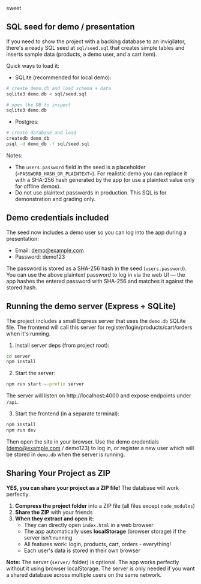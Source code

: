 sweet

## SQL seed for demo / presentation

If you need to show the project with a backing database to an invigilator, there's a ready SQL seed at `sql/seed.sql` that creates simple tables and inserts sample data (products, a demo user, and a cart item).

Quick ways to load it:

- SQLite (recommended for local demo):

```bash
# create demo.db and load schema + data
sqlite3 demo.db < sql/seed.sql

# open the DB to inspect
sqlite3 demo.db
```

- Postgres:

```bash
# create database and load
createdb demo_db
psql -d demo_db -f sql/seed.sql
```

Notes:
- The `users.password` field in the seed is a placeholder (`<PASSWORD_HASH_OR_PLAINTEXT>`). For realistic demo you can replace it with a SHA-256 hash generated by the app (or use a plaintext value only for offline demos).
- Do not use plaintext passwords in production. This SQL is for demonstration and grading only.

Demo credentials included
------------------------

The seed now includes a demo user so you can log into the app during a presentation:

- Email: demo@example.com
- Password: demo123

The password is stored as a SHA-256 hash in the seed (`users.password`). You can use the above plaintext password to log in via the web UI — the app hashes the entered password with SHA-256 and matches it against the stored hash.

Running the demo server (Express + SQLite)
----------------------------------------

The project includes a small Express server that uses the `demo.db` SQLite file. The frontend will call this server for register/login/products/cart/orders when it's running.

1. Install server deps (from project root):

```cmd
cd server
npm install
```

2. Start the server:

```cmd
npm run start --prefix server
```

The server will listen on http://localhost:4000 and expose endpoints under `/api`.

3. Start the frontend (in a separate terminal):

```cmd
npm install
npm run dev
```

Then open the site in your browser. Use the demo credentials (demo@example.com / demo123) to log in, or register a new user which will be stored in `demo.db` when the server is running.

Sharing Your Project as ZIP
-----------------------------

**YES, you can share your project as a ZIP file!** The database will work perfectly.

1. **Compress the project folder** into a ZIP file (all files except `node_modules`)
2. **Share the ZIP** with your friends
3. **When they extract and open it:**
   - They can directly open `index.html` in a web browser
   - The app automatically uses **localStorage** (browser storage) if the server isn't running
   - All features work: login, products, cart, orders - everything!
   - Each user's data is stored in their own browser

**Note:** The server (`server/` folder) is optional. The app works perfectly without it using browser localStorage. The server is only needed if you want a shared database across multiple users on the same network.
